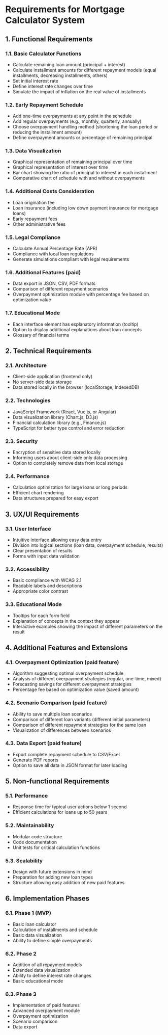 # Requirements for Mortgage Calculator System

## 1. Functional Requirements

### 1.1. Basic Calculator Functions
- Calculate remaining loan amount (principal + interest)
- Calculate installment amounts for different repayment models (equal installments, decreasing installments, others)
- Set initial interest rate
- Define interest rate changes over time
- Simulate the impact of inflation on the real value of installments

### 1.2. Early Repayment Schedule
- Add one-time overpayments at any point in the schedule
- Add regular overpayments (e.g., monthly, quarterly, annually)
- Choose overpayment handling method (shortening the loan period or reducing the installment amount)
- Define overpayment amounts or percentage of remaining principal

### 1.3. Data Visualization
- Graphical representation of remaining principal over time
- Graphical representation of interest over time
- Bar chart showing the ratio of principal to interest in each installment
- Comparative chart of schedule with and without overpayments

### 1.4. Additional Costs Consideration
- Loan origination fee
- Loan insurance (including low down payment insurance for mortgage loans)
- Early repayment fees
- Other administrative fees

### 1.5. Legal Compliance
- Calculate Annual Percentage Rate (APR)
- Compliance with local loan regulations
- Generate simulations compliant with legal requirements

### 1.6. Additional Features (paid)
- Data export in JSON, CSV, PDF formats
- Comparison of different repayment scenarios
- Overpayment optimization module with percentage fee based on optimization value

### 1.7. Educational Mode
- Each interface element has explanatory information (tooltip)
- Option to display additional explanations about loan concepts
- Glossary of financial terms

## 2. Technical Requirements

### 2.1. Architecture
- Client-side application (frontend only)
- No server-side data storage
- Data stored locally in the browser (localStorage, IndexedDB)

### 2.2. Technologies
- JavaScript Framework (React, Vue.js, or Angular)
- Data visualization library (Chart.js, D3.js)
- Financial calculation library (e.g., Finance.js)
- TypeScript for better type control and error reduction

### 2.3. Security
- Encryption of sensitive data stored locally
- Informing users about client-side only data processing
- Option to completely remove data from local storage

### 2.4. Performance
- Calculation optimization for large loans or long periods
- Efficient chart rendering
- Data structures prepared for easy export

## 3. UX/UI Requirements

### 3.1. User Interface
- Intuitive interface allowing easy data entry
- Division into logical sections (loan data, overpayment schedule, results)
- Clear presentation of results
- Forms with input data validation

### 3.2. Accessibility
- Basic compliance with WCAG 2.1
- Readable labels and descriptions
- Appropriate color contrast

### 3.3. Educational Mode
- Tooltips for each form field
- Explanation of concepts in the context they appear
- Interactive examples showing the impact of different parameters on the result

## 4. Additional Features and Extensions

### 4.1. Overpayment Optimization (paid feature)
- Algorithm suggesting optimal overpayment schedule
- Analysis of different overpayment strategies (regular, one-time, mixed)
- Forecasting savings for different overpayment strategies
- Percentage fee based on optimization value (saved amount)

### 4.2. Scenario Comparison (paid feature)
- Ability to save multiple loan scenarios
- Comparison of different loan variants (different initial parameters)
- Comparison of different repayment strategies for the same loan
- Visualization of differences between scenarios

### 4.3. Data Export (paid feature)
- Export complete repayment schedule to CSV/Excel
- Generate PDF reports
- Option to save all data in JSON format for later loading

## 5. Non-functional Requirements

### 5.1. Performance
- Response time for typical user actions below 1 second
- Efficient calculations for loans up to 50 years

### 5.2. Maintainability
- Modular code structure
- Code documentation
- Unit tests for critical calculation functions

### 5.3. Scalability
- Design with future extensions in mind
- Preparation for adding new loan types
- Structure allowing easy addition of new paid features

## 6. Implementation Phases

### 6.1. Phase 1 (MVP)
- Basic loan calculator
- Calculation of installments and schedule
- Basic data visualization
- Ability to define simple overpayments

### 6.2. Phase 2
- Addition of all repayment models
- Extended data visualization
- Ability to define interest rate changes
- Basic educational mode

### 6.3. Phase 3
- Implementation of paid features
- Advanced overpayment module
- Overpayment optimization
- Scenario comparison
- Data export